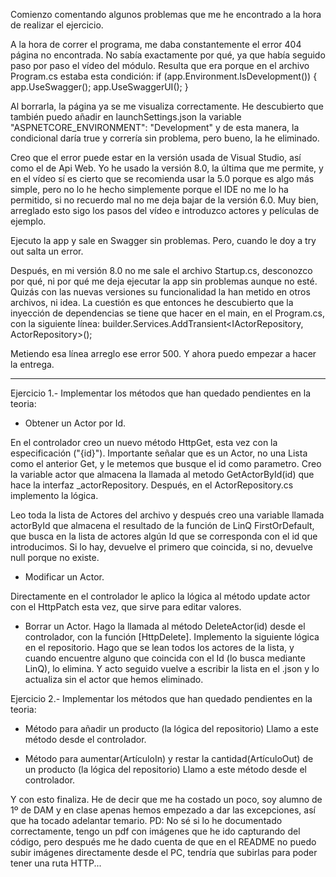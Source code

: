 Comienzo comentando algunos problemas que me he encontrado a la hora de realizar el ejercicio. 

A la hora de correr el programa, me daba constantemente el error 404 página no encontrada. No sabía exactamente por qué, ya que había seguido paso por paso el vídeo del módulo. Resulta que era porque en el archivo Program.cs estaba esta condición:
if (app.Environment.IsDevelopment())
{
    app.UseSwagger();
    app.UseSwaggerUI();
}

Al borrarla, la página ya se me visualiza correctamente. He descubierto que también puedo añadir en launchSettings.json la variable "ASPNETCORE_ENVIRONMENT": "Development" y de esta manera, la condicional daría true y correría sin problema, pero bueno, la he eliminado.
 
Creo que el error puede estar en la versión usada de Visual Studio, así como el de Api Web. Yo he usado la versión 8.0, la última que me permite, y en el vídeo sí es cierto que se recomienda usar la 5.0 porque es algo más simple, pero no lo he hecho simplemente porque el IDE no me lo ha permitido, si no recuerdo mal no me deja bajar de la versión 6.0.
Muy bien, arreglado esto sigo los pasos del vídeo e introduzco actores y películas de ejemplo.
 
Ejecuto la app y sale en Swagger sin problemas. Pero, cuando le doy a try out salta un error.
 
Después, en mi versión 8.0 no me sale el archivo Startup.cs, desconozco por qué, ni por qué me deja ejecutar la app sin problemas aunque no esté. Quizás con las nuevas versiones su funcionalidad la han metido en otros archivos, ni idea. La cuestión es que entonces he descubierto que la inyección de dependencias se tiene que hacer en el main, en el Program.cs, con la siguiente línea:
builder.Services.AddTransient<IActorRepository, ActorRepository>();

Metiendo esa línea arreglo ese error 500. Y ahora puedo empezar a hacer la entrega.

-------------------------------------------------------------------------------------------

Ejercicio 1.- Implementar los métodos que han quedado pendientes en la teoria:
- Obtener un Actor por Id.
 
En el controlador creo un nuevo método HttpGet, esta vez con la especificación ("{id}"). Importante señalar que es un Actor, no una Lista como el anterior Get, y le metemos que busque el id como parametro.
Creo la variable actor que almacena la llamada al metodo GetActorById(id) que hace la interfaz _actorRepository.
Después, en el ActorRepository.cs implemento la lógica.
 
Leo toda la lista de Actores del archivo y después creo una variable llamada actorById que almacena el resultado de la función de LinQ FirstOrDefault, que busca en la lista de actores algún Id que se corresponda con el id que introducimos. Si lo hay, devuelve el primero que coincida, si no, devuelve null porque no existe.

- Modificar un Actor.
 
Directamente en el controlador le aplico la lógica al método update actor con el HttpPatch esta vez, que sirve para editar valores. 
 
- Borrar un Actor.
Hago la llamada al método DeleteActor(id) desde el controlador, con la función [HttpDelete]. 
Implemento la siguiente lógica en el repositorio. Hago que se lean todos los actores de la lista, y cuando encuentre alguno que coincida con el Id (lo busca mediante LinQ), lo elimina. Y acto seguido vuelve a escribir la lista en el .json y lo actualiza sin el actor que hemos eliminado.

 
Ejercicio 2.- Implementar los métodos que han quedado pendientes en la teoria:
- Método para añadir un producto (la lógica del repositorio)
Llamo a este método desde el controlador.
 
- Método para aumentar(ArtículoIn) y restar la cantidad(ArtículoOut) de un producto (la lógica del repositorio)
Llamo a este método desde el controlador.
 
Y con esto finaliza. He de decir que me ha costado un poco, soy alumno de 1º de DAM y en clase apenas hemos empezado a dar las excepciones, así que ha tocado adelantar temario.
PD: No sé si lo he documentado correctamente, tengo un pdf con imágenes que he ido capturando del código, pero después me he dado cuenta de que en el README no puedo subir imágenes directamente desde el PC, tendría que
subirlas para poder tener una ruta HTTP...
